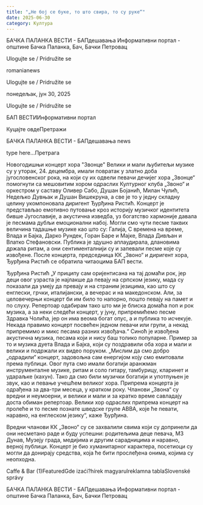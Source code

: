 ```yaml
---
title: "„Не бој се буке, то што свира, то су руке“"
date: 2025-06-30
category: Култура
---
```


БАЧКА ПАЛАНКА ВЕСТИ - БАПдешавања Информативни портал - општине Бачка Паланка, Бач, Бачки Петровац

Ulogujte se / Pridružite se

romanianews

Ulogujte se / Pridružite se

понедељак, јун 30, 2025

Ulogujte se / Pridružite se

БАП ВЕСТИИнформативни портал

Куцајте овдеПретражи

БАЧКА ПАЛАНКА ВЕСТИ - БАПдешавања news

type here...Претрага

Новогодишњи концерт хора "Звонце" 
            Велики и мали љубитељи музике су у уторак, 24. децембра, имали повратак у златно доба југословенског рока, на који су их одвели певачи дечијег хора „Звонце“ помогнути са мешовитим хором одраслих Културног клуба „Звоно“ и оркестром у саставу Оливер Сабо, Душан Бојанић, Милан Чулић, Недељко Дувњак и Душан Вишекруна, а све је то у једну складну целину укомпоновала диригент Ђурђина Ристић. 
Концерт је представљао емотивно путовање кроз историју музичког идентитета бивше Југославије, а акустична изведба, уз богатство хармоније давала је песмама дубљи емоционални набој. Могли смо чути песме таквих величина тадашње музике као што су: Галија, С времена на време, Влада и Бајка, Дарко Рундек, Горан Баре и Мајке, Влада Дивљан и Влатко Стефановски. Публика је здушно аплаудирала, длановима држала ритам, а они сентименталнији су и запевали песме које су извођене.
После концерта, председница КК „Звоно“ и диригент хора, Ђурђина Ристић се обратила читаоцима БАП вести.


Ђурђина Ристић
„У приципу сам оријентисана на тај домаћи рок, јер деци овог узраста је најлакше да певају на српском језику, мада су показали да умеју да превају и на страним језицима, као што су енглески, грчки, италијански, а вечерас и на македонском. Али, за целовечерњи концерт би им било то напорно, пошто певају на памет и по слуху. Репертоар одабирам тако што ми је блиска домаћа поп и рок музика, а за неки следећи концерт, у јуну, припремићемо песме Здравка Чолића, јер он има веома богат опус, а и публика то исчекује. Некада правимо концерт посвећен једном певачи или групи, а некад припремимо и микс песама разних извођача.“
Синоћ је извођена акустична музика, песама који и нису баш толико популарне. Пример за то и музика дуета Влада и Бајка, који су поздравили оба хора и мали и велики и подржали их видео поруком.
„Мислим да смо добро „одрадили“ концерт, задовољна сам енергијом коју смо емитовали према публици. Овог пута смо имали богатији аранжман инструменталне музике, ритам и соло гитару, тамбурицу, кларинет и удараљке (кахун). Тако да смо били музички богатији и употпуњен је звук, као и певање учешћем великог хора. Припрема концерта је одрађена за два-три месеца, у кратком року. Чланови „Звона“ су вредни и неумоерни, и велики и мали и за кратко време савладају доста обиман репертоар. Велики хор одраслих припрема концерт на пролеће и то песме познате шведске групе АВВА, које ће певати, наравно, на енглеском језику“, каже Ђурђина.


Вредни чланови КК „Звоно“ су се захвалили свима који су допринели да они несметано раде и буду успешни: родитељима деце певача, МЗ Дунав, Музеју града, медијима и другим сарадницима и наравно, верној публици. Концерт је био хуманитарног карактера, посетиоци су могли да донирају средства, која ће бити прослеђена онима, којима су неопходна.

Caffe & Bar (1)FeaturedGde izaći?hírek magyarulreklamna tablaSlovenské správy

БАЧКА ПАЛАНКА ВЕСТИ - БАПдешавања Информативни портал - општине Бачка Паланка, Бач, Бачки Петровац
